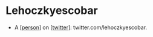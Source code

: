 # Lehoczkyescobar

- A [[person]] on [[twitter]]: twitter.com/lehoczkyescobar.


[//begin]: # "Autogenerated link references for markdown compatibility"
[person]: person "Person"
[twitter]: twitter "Twitter"
[//end]: # "Autogenerated link references"